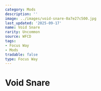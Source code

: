 ```yaml
---
category: Mods
description: ''
image: ../images/void-snare-0a7e27c500.jpg
last_updated: '2025-09-17'
name: Void Snare
rarity: Uncommon
source: WFCD
tags:
- Focus Way
- Mods
tradable: false
type: Focus Way
---
```


# Void Snare

